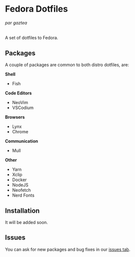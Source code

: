 # Fedora Dotfiles
###### par gaztea

A set of dotfiles to Fedora. 

## Packages
A couple of packages are common to both distro dotfiles, are:

**Shell**
- Fish

**Code Editors**
- NeoVim
- VSCodium

**Browsers**
- Lynx
- Chrome

**Communication**
- Mull

**Other**
- Yarn
- Xclip
- Docker
- NodeJS
- Neofetch
- Nerd Fonts

## Installation
It will be added soon.

## Issues
You can ask for new packages and bug fixes in our [issues tab](https://github.com/allogaztea/dotfiles/issues).

